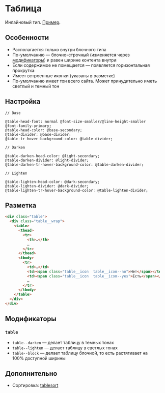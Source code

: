 # Таблица

Инлайновый тип. [Пример](http://sedona.stage.constlab.ru/blocks/table/).

## Особенности

* Располагается только внутри блочного типа
* По-умолчанию — блочно-строчный (изменяется через [модификаторы](#Модификаторы)) и равен ширине контента внутри
* Если содержимое не помещается — появляется горизонтальная прокрутка
* Имеет встроенные иконки (указаны в разметке)
* По-умолчанию имеет тон всего сайта. Может принудительно иметь светлый и темный тон

## Настройка

```less
// Base

@table-head-font: normal @font-size-smaller/@line-height-smaller @font-family-primary;
@table-head-color: @base-secondary;
@table-divider: @base-divider;
@table-tr-hover-background-color: @table-divider;

// Darken

@table-darken-head-color: @light-secondary;
@table-darken-divider: @light-divider;
@table-darken-tr-hover-background-color: @table-darken-divider;

// Lighten

@table-lighten-head-color: @dark-secondary;
@table-lighten-divider: @dark-divider;
@table-lighten-tr-hover-background-color: @table-lighten-divider;
```

## Разметка

```html
<div class="table">
  <div class="table__wrap">
    <table>
      <thead>
        <tr>
          <th>…</th>
          …
        </tr>
      </thead>
      <tbody>
        <tr>
          <td>…</td>
          <td><span class="table__icon  table__icon--no">Нет</span></td>
          <td><span class="table__icon  table__icon--yes">Есть</span></td>
          …
        </tr>
      </tbody>
    </table>
  </div>
</div>
```

## Модификаторы

### `table`

* `table--darken` — делает таблицу в темных тонах
* `table--lighten` — делает таблицу в светлых тонах
* `table--block` — делает таблицу блочной, то есть растягивает на 100% доступной ширины

## Дополнительно

* Сортировка: [tablesort](https://github.com/tristen/tablesort)
